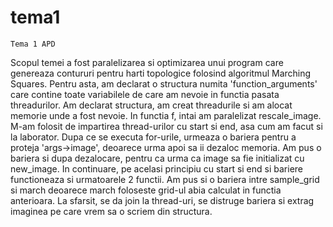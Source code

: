 # tema1

    Tema 1 APD

  Scopul temei a fost paralelizarea si optimizarea unui program care genereaza
contururi pentru harti topologice folosind algoritmul Marching Squares.
  Pentru asta, am declarat o structura numita 'function_arguments' care contine
toate variabilele de care am nevoie in functia pasata threadurilor. Am declarat
structura, am creat threadurile si am alocat memorie unde a fost nevoie.
  In functia f, intai am paralelizat rescale_image. M-am folosit de impartirea
thread-urilor cu start si end, asa cum am facut si la laborator. Dupa ce se
executa for-urile, urmeaza o bariera pentru a proteja 'args->image', deoarece
urma apoi sa ii dezaloc memoria. Am pus o bariera si dupa dezalocare, pentru
ca urma ca image sa fie initializat cu new_image.
  In continuare, pe acelasi principiu cu start si end si bariere functioneaza
si urmatoarele 2 functii. Am pus si o bariera intre sample_grid si march
deoarece march foloseste grid-ul abia calculat in functia anterioara.
  La sfarsit, se da join la thread-uri, se distruge bariera si extrag imaginea
pe care vrem sa o scriem din structura.
